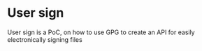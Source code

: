 # User sign

User sign is a PoC, on how to use GPG to create an API for easily electronically signing files

